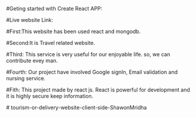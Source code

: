 #Geting started with Create React APP:


#Live website Link:


#First:This website has been used react and mongodb.

#Second:It is Travel related website.

#Third: This service is very useful for our enjoyable life. so, we can contribute evey man.


#Fourth: Our project have involved Google signIn, Email validation and nursing service.



#Fith: This project made by react js. React is powerful for development and it is highly secure keep information.


#   t o u r i s m - o r - d e l i v e r y - w e b s i t e - c l i e n t - s i d e - S h a w o n M r i d h a 
 
 